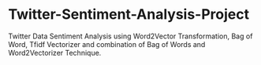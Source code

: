 # Twitter-Sentiment-Analysis-Project
Twitter Data Sentiment Analysis using Word2Vector Transformation, Bag of Word, Tfidf Vectorizer and combination of Bag of Words and Word2Vectorizer Technique. 
